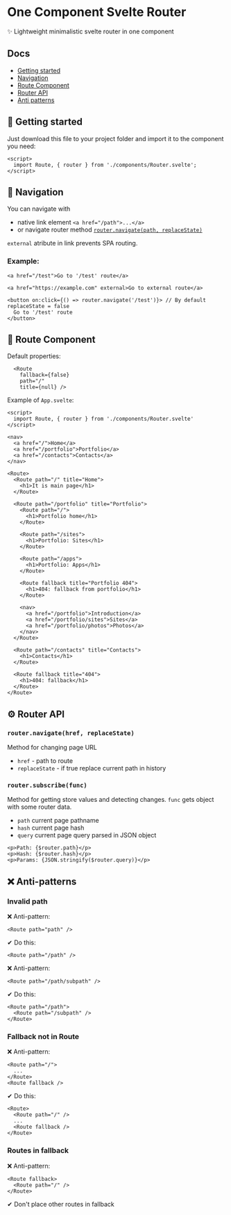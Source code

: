 # One Component Svelte Router
✨ Lightweight minimalistic svelte router in one component

## Docs
- [Getting started](#🏁-Getting-started)
- [Navigation](#🔗-Navigation)
- [Route Component](#📃-Route-Component)
- [Router API](#⚙-Router-API)
- [Anti patterns](#❌-Anti-patterns)

## 🏁 Getting started

Just download this file to your project folder and import it to the component you need:
```svelte
<script>
  import Route, { router } from './components/Router.svelte';
</script>
```



## 🔗 Navigation
You can navigate with
- native link element `<a href="/path">...</a>`
- or navigate router method [`router.navigate(path, replaceState)`](#⚙-Router-API)

`external` atribute in link prevents SPA routing.

### Example:
```svelte
<a href="/test">Go to '/test' route</a>

<a href="https://example.com" external>Go to external route</a>

<button on:click={() => router.navigate('/test')}> // By default replaceState = false
  Go to '/test' route
</button>
```




## 📃 Route Component

Default properties:
```svelte
  <Route
    fallback={false}
    path="/"
    title={null} />
```

Example of `App.svelte`:
```svelte
<script>
  import Route, { router } from './components/Router.svelte'
</script>

<nav>
  <a href="/">Home</a>
  <a href="/portfolio">Portfolio</a>
  <a href="/contacts">Contacts</a>
</nav>

<Route>
  <Route path="/" title="Home">
    <h1>It is main page</h1>
  </Route>

  <Route path="/portfolio" title="Portfolio">
    <Route path="/">
      <h1>Portfolio home</h1>
    </Route>

    <Route path="/sites">
      <h1>Portfolio: Sites</h1>
    </Route>

    <Route path="/apps">
      <h1>Portfolio: Apps</h1>
    </Route>

    <Route fallback title="Portfolio 404">
      <h1>404: fallback from portfolio</h1>
    </Route>

    <nav>
      <a href="/portfolio">Introduction</a>
      <a href="/portfolio/sites">Sites</a>
      <a href="/portfolio/photos">Photos</a>
    </nav>
  </Route>

  <Route path="/contacts" title="Contacts">
    <h1>Contacts</h1>
  </Route>

  <Route fallback title="404">
    <h1>404: fallback</h1>
  </Route>
</Route>
```



## ⚙ Router API

### `router.navigate(href, replaceState)` 
Method for changing page URL
  - `href` - path to route
  - `replaceState` - if true replace current path in history
  
### `router.subscribe(func)`
Method for getting store values and detecting changes.
`func` gets object with some router data.
  - `path` current page pathname
  - `hash` current page hash
  - `query` current page query parsed in JSON object
```svelte
<p>Path: {$router.path}</p>
<p>Hash: {$router.hash}</p>
<p>Params: {JSON.stringify($router.query)}</p>
```



## ❌ Anti-patterns

### Invalid path
❌ Anti-pattern:
```svelte
<Route path="path" />
```
✔ Do this:
```svelte
<Route path="/path" />
```
❌ Anti-pattern:
```svelte
<Route path="/path/subpath" />
```
✔ Do this:
```svelte
<Route path="/path">
  <Route path="/subpath" />
</Route>
```

### Fallback not in Route
❌ Anti-pattern:
```svelte
<Route path="/">
  ...
</Route>
<Route fallback />
```
✔ Do this:
```svelte
<Route>
  <Route path="/" />
  ...
  <Route fallback />
</Route>
```

### Routes in fallback
❌ Anti-pattern:
```svelte
<Route fallback>
  <Route path="/" />
</Route>
```
✔ Don't place other routes in fallback

